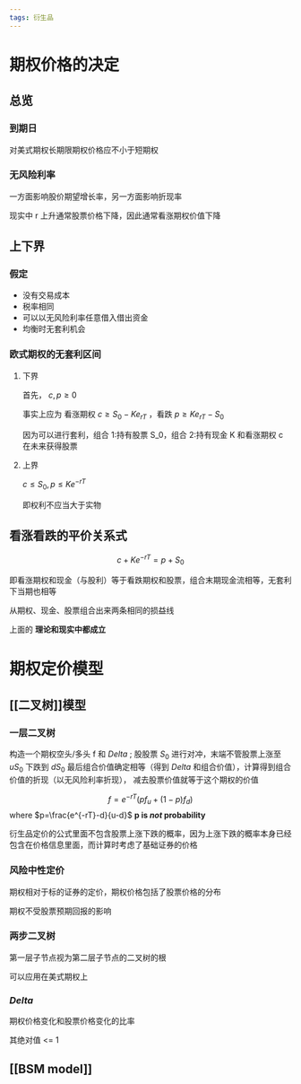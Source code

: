 ```yaml
---
tags: 衍生品
---
```

# 期权价格的决定

## 总览

### 到期日

对美式期权长期限期权价格应不小于短期权

### 无风险利率

一方面影响股价期望增长率，另一方面影响折现率

现实中 r 上升通常股票价格下降，因此通常看涨期权价值下降

## 上下界

### 假定

-   没有交易成本
-   税率相同
-   可以以无风险利率任意借入借出资金
-   均衡时无套利机会

### 欧式期权的无套利区间

1.  下界

    首先， $c,p\ge0$
    
    事实上应为 看涨期权 $c\ge S_0-Ke_{rT}$ ，看跌 $p\ge Ke_{rT}-S_0$
    
    因为可以进行套利，组合 1:持有股票 S_0，组合 2:持有现金 K 和看涨期权 c 在未来获得股票

2.  上界

    $c \le S_0, p\le Ke^{-rT}$
    
    即权利不应当大于实物

## 看涨看跌的平价关系式

$$c+Ke^{-rT}=p+S_0$$

即看涨期权和现金（与股利）等于看跌期权和股票，组合末期现金流相等，无套利下当期也相等

从期权、现金、股票组合出来两条相同的损益线

上面的 **理论和现实中都成立**

# 期权定价模型

## [[二叉树]]模型

### 一层二叉树

构造一个期权空头/多头 f 和 $Delta$  ; 股股票 $S_0$ 进行对冲，末端不管股票上涨至 $uS_0$ 
下跌到 $dS_0$ 最后组合价值确定相等（得到 $Delta$ 和组合价值），计算得到组合价值的折现（以无风险利率折现），
减去股票价值就等于这个期权的价值

$$f=e^{-rT}(pf_u+(1-p)f_d)$$ 
where $p=\frac{e^{-rT}-d}{u-d}$ 
**p is *not* probability**

衍生品定价的公式里面不包含股票上涨下跌的概率，因为上涨下跌的概率本身已经包含在价格信息里面，而计算时考虑了基础证券的价格

### 风险中性定价

期权相对于标的证券的定价，期权价格包括了股票价格的分布

期权不受股票预期回报的影响

### 两步二叉树

第一层子节点视为第二层子节点的二叉树的根

可以应用在美式期权上

### $Delta$

期权价格变化和股票价格变化的比率

其绝对值 <= 1

## [[BSM model]]
